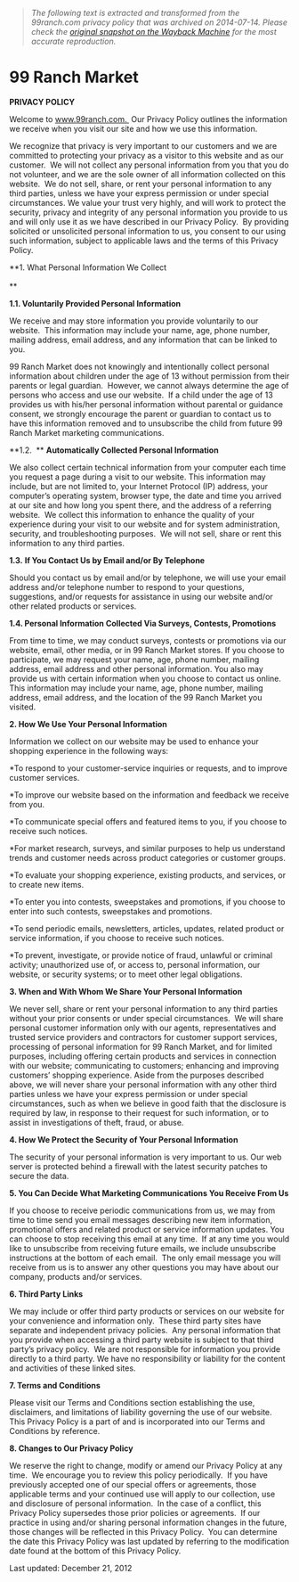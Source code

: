 > *The following text is extracted and transformed from the 99ranch.com privacy policy that was archived on 2014-07-14. Please check the [original snapshot on the Wayback Machine](https://web.archive.org/web/20140714164648id_/http%3A//www.99ranch.com/privacy-policy.aspx) for the most accurate reproduction.*

# 99 Ranch Market

**PRIVACY POLICY**

Welcome to www.99ranch.com.  Our Privacy Policy outlines the information we receive when you visit our site and how we use this information.

We recognize that privacy is very important to our customers and we are committed to protecting your privacy as a visitor to this website and as our customer.  We will not collect any personal information from you that you do not volunteer, and we are the sole owner of all information collected on this website.  We do not sell, share, or rent your personal information to any third parties, unless we have your express permission or under special circumstances. We value your trust very highly, and will work to protect the security, privacy and integrity of any personal information you provide to us and will only use it as we have described in our Privacy Policy.  By providing solicited or unsolicited personal information to us, you consent to our using such information, subject to applicable laws and the terms of this Privacy Policy. 

**1\. What Personal Information We Collect                                                                                                                             
**

**1.1. Voluntarily Provided Personal Information**

We receive and may store information you provide voluntarily to our website.  This information may include your name, age, phone number, mailing address, email address, and any information that can be linked to you. 

99 Ranch Market does not knowingly and intentionally collect personal information about children under the age of 13 without permission from their parents or legal guardian.  However, we cannot always determine the age of persons who access and use our website.  If a child under the age of 13 provides us with his/her personal information without parental or guidance consent, we strongly encourage the parent or guardian to contact us to have this information removed and to unsubscribe the child from future 99 Ranch Market marketing communications.

**1.2.  ** **Automatically Collected Personal Information**

We also collect certain technical information from your computer each time you request a page during a visit to our website. This information may include, but are not limited to, your Internet Protocol (IP) address, your computer’s operating system, browser type, the date and time you arrived at our site and how long you spent there, and the address of a referring website.  We collect this information to enhance the quality of your experience during your visit to our website and for system administration, security, and troubleshooting purposes.  We will not sell, share or rent this information to any third parties. 

**1.3.** **If You Contact Us by Email and/or By Telephone**

Should you contact us by email and/or by telephone, we will use your email address and/or telephone number to respond to your questions, suggestions, and/or requests for assistance in using our website and/or other related products or services. 

**1.4. Personal Information Collected Via Surveys, Contests, Promotions**

From time to time, we may conduct surveys, contests or promotions via our website, email, other media, or in 99 Ranch Market stores. If you choose to participate, we may request your name, age, phone number, mailing address, email address and other personal information. You also may provide us with certain information when you choose to contact us online. This information may include your name, age, phone number, mailing address, email address, and the location of the 99 Ranch Market you visited. 

**2\. How We Use Your Personal Information**

Information we collect on our website may be used to enhance your shopping experience in the following ways:

*To respond to your customer-service inquiries or requests, and to improve customer services.

*To improve our website based on the information and feedback we receive from you.

*To communicate special offers and featured items to you, if you choose to receive such notices.

*For market research, surveys, and similar purposes to help us understand trends and customer needs across product categories or customer groups.

*To evaluate your shopping experience, existing products, and services, or to create new items.

*To enter you into contests, sweepstakes and promotions, if you choose to enter into such contests, sweepstakes and promotions.

*To send periodic emails, newsletters, articles, updates, related product or service information, if you choose to receive such notices. 

*To prevent, investigate, or provide notice of fraud, unlawful or criminal activity; unauthorized use of, or access to, personal information, our website, or security systems; or to meet other legal obligations.

**3\. When and With Whom We Share Your Personal Information**

We never sell, share or rent your personal information to any third parties without your prior consents or under special circumstances.  We will share personal customer information only with our agents, representatives and trusted service providers and contractors for customer support services, processing of personal information for 99 Ranch Market, and for limited purposes, including offering certain products and services in connection with our website; communicating to customers; enhancing and improving customers’ shopping experience. Aside from the purposes described above, we will never share your personal information with any other third parties unless we have your express permission or under special circumstances, such as when we believe in good faith that the disclosure is required by law, in response to their request for such information, or to assist in investigations of theft, fraud, or abuse.   

**4\. How We Protect the Security of Your Personal Information**

The security of your personal information is very important to us. Our web server is protected behind a firewall with the latest security patches to secure the data.

**5\. You Can Decide What Marketing Communications You Receive From Us**

If you choose to receive periodic communications from us, we may from time to time send you email messages describing new item information, promotional offers and related product or service information updates. You can choose to stop receiving this email at any time.  If at any time you would like to unsubscribe from receiving future emails, we include unsubscribe instructions at the bottom of each email.  The only email message you will receive from us is to answer any other questions you may have about our company, products and/or services.

**6\. Third Party Links**

We may include or offer third party products or services on our website for your convenience and information only.  These third party sites have separate and independent privacy policies.  Any personal information that you provide when accessing a third party website is subject to that third party’s privacy policy.  We are not responsible for information you provide directly to a third party. We have no responsibility or liability for the content and activities of these linked sites. 

**7\. Terms and Conditions**

Please visit our Terms and Conditions section establishing the use, disclaimers, and limitations of liability governing the use of our website.  This Privacy Policy is a part of and is incorporated into our Terms and Conditions by reference.

**8\. Changes to Our Privacy Policy**

We reserve the right to change, modify or amend our Privacy Policy at any time.  We encourage you to review this policy periodically.  If you have previously accepted one of our special offers or agreements, those applicable terms and your continued use will apply to our collection, use and disclosure of personal information.  In the case of a conflict, this Privacy Policy supersedes those prior policies or agreements.  If our practice in using and/or sharing personal information changes in the future, those changes will be reflected in this Privacy Policy.  You can determine the date this Privacy Policy was last updated by referring to the modification date found at the bottom of this Privacy Policy.

Last updated: December 21, 2012
